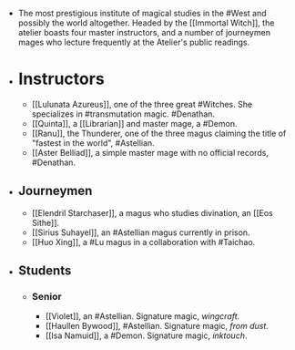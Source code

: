 - The most prestigious institute of magical studies in the #West and possibly the world altogether. Headed by the [[Immortal Witch]], the atelier boasts four master instructors, and a number of journeymen mages who lecture frequently at the Atelier's public readings.
- # Instructors
	- [[Lulunata Azureus]], one of the three great #Witches. She specializes in #transmutation magic. #Denathan.
	- [[Quinta]], a [[Librarian]] and master mage, a #Demon.
	- [[Ranu]], the Thunderer, one of the three magus claiming the title of "fastest in the world", #Astellian.
	- [[Aster Belliad]], a simple master mage with no official records, #Denathan.
- ## Journeymen
	- [[Elendril Starchaser]], a magus who studies divination, an [[Eos Sithe]].
	- [[Sirius Suhayel]], an #Astellian magus currently in prison.
	- [[Huo Xing]], a #Lu magus in a collaboration with #Taichao.
- ## Students
	- ### Senior
		- [[Violet]], an #Astellian. Signature magic, *wingcraft*.
		- [[Haullen Bywood]], #Astellian. Signature magic, *from dust*.
		- [[Isa Namuid]], a #Demon. Signature magic, *inktouch*.